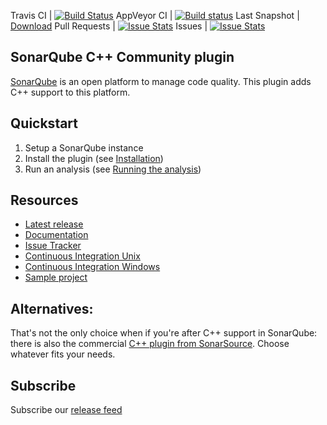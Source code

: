 Travis CI | [![Build Status](https://travis-ci.org/SonarOpenCommunity/sonar-cxx.svg?branch=master)](https://travis-ci.org/SonarOpenCommunity/sonar-cxx)
AppVeyor CI | [![Build status](https://ci.appveyor.com/api/projects/status/ebqef0x9l40ae264/branch/master?svg=true)](https://ci.appveyor.com/project/SonarOpenCommunity/sonar-cxx/branch/master)
Last Snapshot | [Download](https://ci.appveyor.com/project/SonarOpenCommunity/sonar-cxx/branch/master/artifacts)
Pull Requests | [![Issue Stats](http://issuestats.com/github/SonarOpenCommunity/sonar-cxx/badge/pr)](http://issuestats.com/github/SonarOpenCommunity/sonar-cxx)
Issues | [![Issue Stats](http://issuestats.com/github/SonarOpenCommunity/sonar-cxx/badge/issue)](http://issuestats.com/github/SonarOpenCommunity/sonar-cxx)

## SonarQube C++ Community plugin

[SonarQube](https://www.sonarqube.org) is an open platform to manage code quality. This plugin
adds C++ support to this platform.


## Quickstart
1. Setup a SonarQube instance
2. Install the plugin (see [Installation](https://github.com/SonarOpenCommunity/sonar-cxx/wiki/Installation))
3. Run an analysis (see [Running the analysis](https://github.com/SonarOpenCommunity/sonar-cxx/wiki/Running-the-analysis))


## Resources
- [Latest release](https://github.com/SonarOpenCommunity/sonar-cxx/releases)
- [Documentation](https://github.com/SonarOpenCommunity/sonar-cxx/wiki)
- [Issue Tracker](https://github.com/SonarOpenCommunity/sonar-cxx/issues)
- [Continuous Integration Unix](https://travis-ci.org/SonarOpenCommunity/sonar-cxx)
- [Continuous Integration Windows](https://ci.appveyor.com/project/SonarOpenCommunity/sonar-cxx)
- [Sample project](https://github.com/SonarOpenCommunity/sonar-cxx/tree/master/sonar-cxx-plugin/src/samples/SampleProject)


## Alternatives:
That's not the only choice when if you're after C++ support in SonarQube: there is also 
the commercial [C++ plugin from SonarSource](http://www.sonarsource.com/products/plugins/languages/cpp/). 
Choose whatever fits your needs.

## Subscribe
Subscribe our [release feed](https://github.com/SonarOpenCommunity/sonar-cxx/releases.atom)
